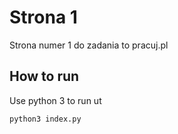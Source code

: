 # Strona 1
Strona numer 1 do zadania to pracuj.pl
## How to run

Use python 3 to run ut
```bash
python3 index.py
```